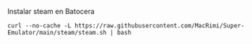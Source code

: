 Instalar steam en Batocera

```
curl --no-cache -L https://raw.githubusercontent.com/MacRimi/Super-Emulator/main/steam/steam.sh | bash
```
